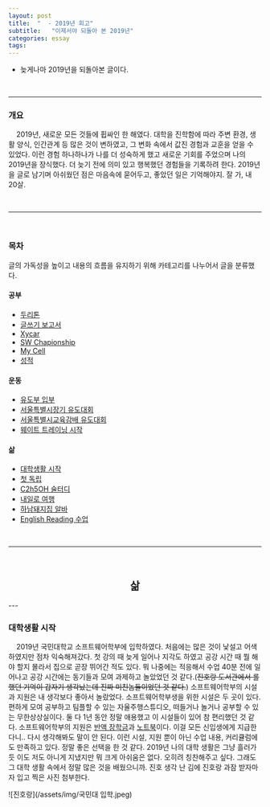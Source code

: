 ```yaml
---
layout: post
title:  "  - 2019년 회고"
subtitle:   "이제서야 되돌아 본 2019년"
categories: essay
tags: 
---
```

- 늦게나마 2019년을 되돌아본 글이다.

<br />

___



### 개요
&nbsp;&nbsp;&nbsp;&nbsp;2019년, 새로운 모든 것들에 휩싸인 한 해였다. 대학을 진학함에 따라 주변 환경, 생활 양식, 인간관계 등 많은 것이 변하였고, 그 변화 속에서 값진 경험과 교훈을 얻을 수 있었다. 이런 경험 하나하나가 나를 더 성숙하게 했고 새로운 기회를 주었으며 나의 2019년을 장식했다. 더 늦기 전에 의미 있고 행복했던 경험들을 기록하려 한다. 2019년을 글로 남기며 아쉬웠던 점은 마음속에 묻어두고, 좋았던 일은 기억해야지. 잘 가, 내 20살.



<br />

___

<br />



### 목차
글의 가독성을 높이고 내용의 흐름을 유지하기 위해 카테고리를 나누어서 글을 분류했다.


#### 공부

- [두리톤](#)
- [글쓰기 보고서](#)
- [Xycar](#)
- [SW Chapionship](#)
- [My Cell](#)
- [성적](#)


#### 운동

- [유도부 입부](#)
- [서울특별시장기 유도대회](#)
- [서울특별시교육감배 유도대회](#)
- [웨이트 트레이닝 시작](#)


#### 삶

- [대학생활 시작](#대학생활-시작)
- [첫 독립](#)
- [C2h5OH 술터디](#)
- [내일로 여행](#)
- [하남돼지집 알바](#)
- [English Reading 수업](#)



<br />

___

<br />



<h2 align = "center" >삶</h2>
---


### 대학생활 시작
&nbsp;&nbsp;&nbsp;&nbsp;2019년 국민대학교 소프트웨어학부에 입학하였다. 처음에는 많은 것이 낯설고 어색하였지만 점차 익숙해져갔다. 첫 강의 때 늦게 일어나 지각도 하였고 공강 시간 때 뭘 해야 할지 몰라서 집으로 곧장 뛰어간 적도 있다. 뭐 나중에는 적응해서 수업 40분 전에 일어나고 공강 시간에는 동기들과 모여 과제하고 놀았었던 것 같다.(~~진호랑 도서관에서 롤했던 기억이 갑자기 생각났는데 진짜 미친놈들이었던 것 같다.~~) 소프트웨어학부의 시설과 지원은 내 생각보다 좋아서 놀랐었다. 소프트웨어학부생을 위한 시설은 두 곳이 있다. 편하게 모여 공부하고 팀플할 수 있는 자율주행스튜디오, 떠들거나 놀거나 공부할 수 있는 무한상상실이다. 둘 다 1년 동안 정말 애용했고 이 시설들이 있어 참 편리했던 것 같다. 소프트웨어학부의 지원은 [반액 장학금](https://cs.kookmin.ac.kr/supervision/intro)과 [노트북](http://prod.danawa.com/info/?pcode=6333119&keyword=%EB%A0%88%EB%85%B8%EB%B2%84%20%EC%94%BD%ED%81%AC%ED%8C%A8%EB%93%9C%20t480s&cate=113800)이다. 이걸 모든 신입생에게 지급한다니.. 다시 생각해봐도 말이 안 된다. 이런 시설, 지원 뿐이 아닌 수업 내용, 커리큘럼에도 만족하고 있다. 정말 좋은 선택을 한 것 같다. 2019년 나의 대학 생활은 그냥 흘러가듯 이도 저도 아니게 지냈지만 뭐 크게 아쉬움은 없다. 오히려 칭찬해주고 싶다. 그래도 그 대학 생활 속에서 정말 많은 것을 배웠으니까. 진호 생각 난 김에 진호랑 과잠 받자마자 입고 찍은 사진 첨부한다.

<div style="width:50%">![진호랑](/assets/img/국민대 입학.jpeg)</div>